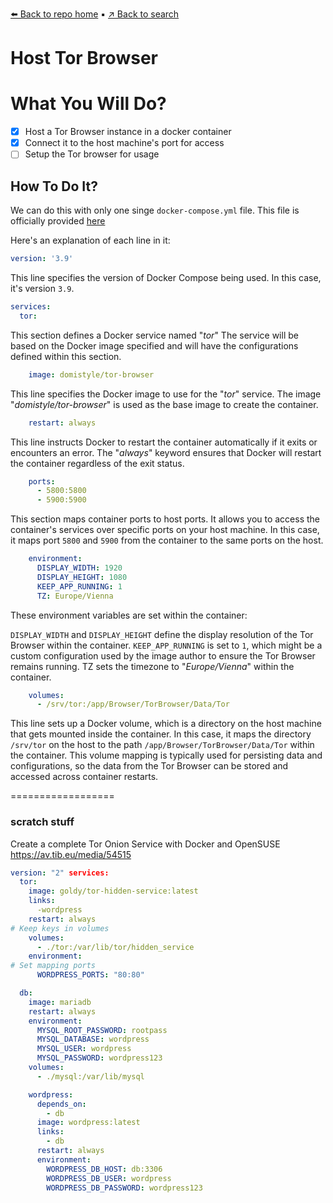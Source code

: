 [⬅️ Back to repo home](https://github.com/Blankscreen-exe/docker-practice) ▪️ [↗️ Back to search](https://blankscreen-exe.github.io/docker-practice/)

# Host Tor Browser 

# What You Will Do?

- [x] Host a Tor Browser instance in a docker container
- [x] Connect it to the host machine's port for access
- [ ] Setup the Tor browser for usage

## How To Do It?

We can do this with only one singe `docker-compose.yml` file. This file is officially provided [here](https://hub.docker.com/r/domistyle/tor-browser)

Here's an explanation of each line in it:

```yml
version: '3.9'
```

This line specifies the version of Docker Compose being used. In this case, it's version `3.9`.

```yml
services:
  tor:
```

This section defines a Docker service named "*tor*" The service will be based on the Docker image specified and will have the configurations defined within this section.

```yml
    image: domistyle/tor-browser
```

This line specifies the Docker image to use for the "*tor*" service. The image "*domistyle/tor-browser*" is used as the base image to create the container.

```yml
    restart: always
```

This line instructs Docker to restart the container automatically if it exits or encounters an error. The "*always*" keyword ensures that Docker will restart the container regardless of the exit status.

```yml
    ports:
      - 5800:5800
      - 5900:5900
```

This section maps container ports to host ports. It allows you to access the container's services over specific ports on your host machine. In this case, it maps port `5800` and `5900` from the container to the same ports on the host.

```yml
    environment:
      DISPLAY_WIDTH: 1920
      DISPLAY_HEIGHT: 1080
      KEEP_APP_RUNNING: 1
      TZ: Europe/Vienna
```

These environment variables are set within the container:

`DISPLAY_WIDTH` and `DISPLAY_HEIGHT` define the display resolution of the Tor Browser within the container.
`KEEP_APP_RUNNING` is set to `1`, which might be a custom configuration used by the image author to ensure the Tor Browser remains running.
TZ sets the timezone to "*Europe/Vienna*" within the container.

```yml
    volumes:
      - /srv/tor:/app/Browser/TorBrowser/Data/Tor
```

This line sets up a Docker volume, which is a directory on the host machine that gets mounted inside the container. In this case, it maps the directory `/srv/tor` on the host to the path `/app/Browser/TorBrowser/Data/Tor` within the container. This volume mapping is typically used for persisting data and configurations, so the data from the Tor Browser can be stored and accessed across container restarts.

==================
### scratch stuff

Create a complete Tor Onion Service with Docker and OpenSUSE
https://av.tib.eu/media/54515

```yml
version: "2" services:
  tor:
    image: goldy/tor-hidden-service:latest
    links:
      -wordpress
    restart: always
# Keep keys in volumes
    volumes:
      - ./tor:/var/lib/tor/hidden_service
    environment:
# Set mapping ports
      WORDPRESS_PORTS: "80:80"

  db:
    image: mariadb
    restart: always
    environment:
      MYSQL_ROOT_PASSWORD: rootpass
      MYSQL_DATABASE: wordpress
      MYSQL_USER: wordpress
      MYSQL_PASSWORD: wordpress123
    volumes:
      - ./mysql:/var/lib/mysql

    wordpress:
      depends_on:
        - db
      image: wordpress:latest
      links:
        - db
      restart: always
      environment:
        WORDPRESS_DB_HOST: db:3306
        WORDPRESS_DB_USER: wordpress
        WORDPRESS_DB_PASSWORD: wordpress123
```
